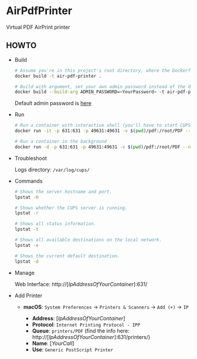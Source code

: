 # AirPdfPrinter
Virtual PDF AirPrint printer

## HOWTO

* Build

  ```bash
  # Assume you're in this project's root directory, where the Dockerfile is located
  docker build -t air-pdf-printer .

  # Build with argument, set your own admin password instead of the default one
  docker build --build-arg ADMIN_PASSWORD=<YourPassword> -t air-pdf-printer .
  ```

  Default admin password is [here](https://github.com/thyrlian/AirPdfPrinter/blob/master/Dockerfile#L23)

* Run

  ```bash
  # Run a container with interactive shell (you'll have to start CUPS print server on your own)
  docker run -it -p 631:631 -p 49631:49631 -v $(pwd)/pdf:/root/PDF --name air-pdf-printer air-pdf-printer /bin/bash

  # Run a container in the background
  docker run -d -p 631:631 -p 49631:49631 -v $(pwd)/pdf:/root/PDF --name air-pdf-printer air-pdf-printer
  ```

* Troubleshoot

  Logs directory: `/var/log/cups/`

* Commands

  ```bash
  # Shows the server hostname and port.
  lpstat -H

  # Shows whether the CUPS server is running.
  lpstat -r

  # Shows all status information.
  lpstat -t

  # Shows all available destinations on the local network.
  lpstat -e

  # Shows the current default destination.
  lpstat -d
  ```

* Manage

  Web Interface: http://[*IpAddressOfYourContainer*]:631/

* Add Printer

  * **macOS**: `System Preferences` -> `Printers & Scanners` -> `Add (+)` -> `IP`

    * **Address**: [*IpAddressOfYourContainer*]
    * **Protocol**: `Internet Printing Protocol - IPP`
    * **Queue**: `printers/PDF` (find the info here: http://[*IpAddressOfYourContainer*]:631/printers/)
    * **Name**: [*YourCall*]
    * **Use**: `Generic PostScript Printer`

